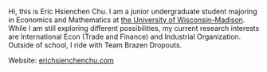 Hi, this is Eric Hsienchen Chu. I am a junior undergraduate student majoring in Economics and Mathematics at [the University of Wisconsin–Madison](https://www.wisc.edu/). While I am still exploring different possibilities, my current research interests are International Econ (Trade and Finance) and Industrial Organization. Outside of school, I ride with Team Brazen Dropouts.

Website: [erichsienchenchu.com](https://www.erichsienchenchu.com/home)

